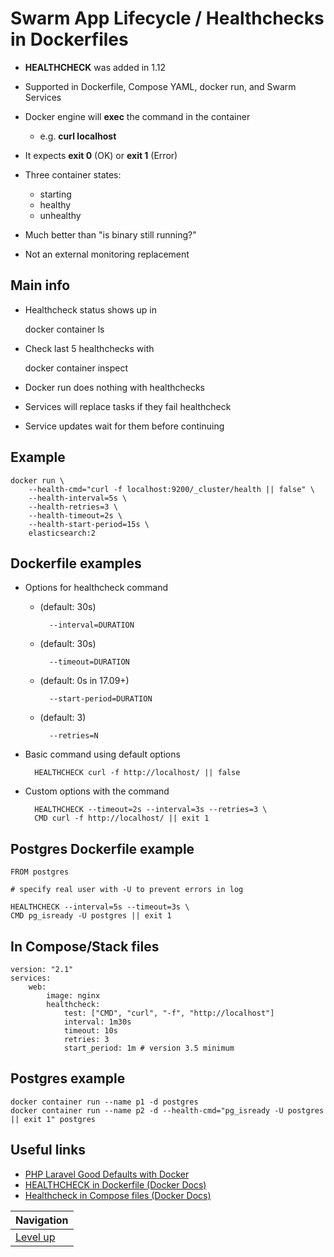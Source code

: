 # Swarm App Lifecycle / Healthchecks in Dockerfiles #

* **HEALTHCHECK** was added in 1.12
* Supported in Dockerfile, Compose YAML, docker run, and Swarm Services
* Docker engine will **exec** the command in the container

    * e.g. **curl localhost**

* It expects **exit 0** (OK) or **exit 1** (Error)
* Three container states:

    * starting
    * healthy
    * unhealthy

* Much better than "is binary still running?"
* Not an external monitoring replacement

## Main info ##

* Healthcheck status shows up in

    docker container ls
    
* Check last 5 healthchecks with

    docker container inspect    

* Docker run does nothing with healthchecks

* Services will replace tasks if they fail healthcheck

* Service updates wait for them before continuing

## Example ##

    docker run \
        --health-cmd="curl -f localhost:9200/_cluster/health || false" \
        --health-interval=5s \
        --health-retries=3 \
        --health-timeout=2s \
        --health-start-period=15s \
        elasticsearch:2

## Dockerfile examples ##

* Options for healthcheck command

    * (default: 30s) 

            --interval=DURATION
    
    * (default: 30s) 

            --timeout=DURATION

    * (default: 0s in 17.09+) 

            --start-period=DURATION

    * (default: 3) 

            --retries=N

* Basic command using default options

        HEALTHCHECK curl -f http://localhost/ || false

* Custom options with the command

        HEALTHCHECK --timeout=2s --interval=3s --retries=3 \
        CMD curl -f http://localhost/ || exit 1

## Postgres Dockerfile example ##

    FROM postgres
    
    # specify real user with -U to prevent errors in log
    
    HEALTHCHECK --interval=5s --timeout=3s \
    CMD pg_isready -U postgres || exit 1

## In Compose/Stack files ##

    version: "2.1"
    services:
        web:
            image: nginx
            healthcheck:
                test: ["CMD", "curl", "-f", "http://localhost"]
                interval: 1m30s
                timeout: 10s
                retries: 3
                start_period: 1m # version 3.5 minimum

## Postgres example ##

    docker container run --name p1 -d postgres
    docker container run --name p2 -d --health-cmd="pg_isready -U postgres || exit 1" postgres

## Useful links ##

* [PHP Laravel Good Defaults with Docker](https://github.com/BretFisher/php-docker-good-defaults)
* [HEALTHCHECK in Dockerfile (Docker Docs)](https://docs.docker.com/engine/reference/builder/#healthcheck)
* [Healthcheck in Compose files (Docker Docs)](https://docs.docker.com/compose/compose-file/#healthcheck)

| Navigation               |
| ------------------------ |
| [Level up](../README.md) |
